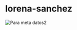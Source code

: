 # lorena-sanchez

![Para meta datos2](https://github.com/diplomado-infografia/lorena-sanchez/assets/137964814/a06b1704-6f33-4364-8b03-c94114738292)
